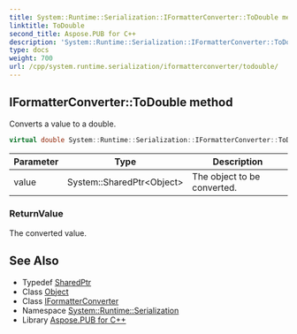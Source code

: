 ```yaml
---
title: System::Runtime::Serialization::IFormatterConverter::ToDouble method
linktitle: ToDouble
second_title: Aspose.PUB for C++
description: 'System::Runtime::Serialization::IFormatterConverter::ToDouble method. Converts a value to a double in C++.'
type: docs
weight: 700
url: /cpp/system.runtime.serialization/iformatterconverter/todouble/
---
```

## IFormatterConverter::ToDouble method


Converts a value to a double.

```cpp
virtual double System::Runtime::Serialization::IFormatterConverter::ToDouble(System::SharedPtr<Object> value)=0
```


| Parameter | Type | Description |
| --- | --- | --- |
| value | System::SharedPtr\<Object\> | The object to be converted. |

### ReturnValue

The converted value.

## See Also

* Typedef [SharedPtr](../../../system/sharedptr/)
* Class [Object](../../../system/object/)
* Class [IFormatterConverter](../)
* Namespace [System::Runtime::Serialization](../../)
* Library [Aspose.PUB for C++](../../../)
